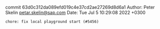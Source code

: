 commit 63d0c312da089efd019c4e37cd2ae27269d8d6a1
Author: Peter Skelin <petar.skelin@sap.com>
Date:   Tue Jul 5 10:29:08 2022 +0300

    chore: fix local playground start (#5456)
